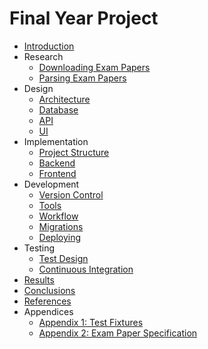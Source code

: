 # Final Year Project

* [Introduction](README.md)
* Research
    - [Downloading Exam Papers](research/downloading-papers.md)
    - [Parsing Exam Papers](research/parsing-papers.md)
* Design
    - [Architecture](design/architecture.md)
    - [Database](design/database.md)
    - [API](design/api.md)
    - [UI](design/ui.md)
* Implementation
    - [Project Structure](implementation/project-structure.md)
    - [Backend](implementation/backend.md)
    - [Frontend](implementation/frontend.md)
* Development
    - [Version Control](development/version-control.md)
    - [Tools](development/tools.md)
    - [Workflow](development/workflow.md)
    - [Migrations](development/migrations.md)
    - [Deploying](development/deploying.md)
* Testing
    - [Test Design](testing/test-design.md)
    - [Continuous Integration](testing/continuous-integation.md)
* [Results](results.md)
* [Conclusions](conclusions.md)
* [References](references.md)
* Appendices
    - [Appendix 1: Test Fixtures](appendices/Test-Fixtures.md)
    - [Appendix 2: Exam Paper Specification](appendices/Paper-specification.md)